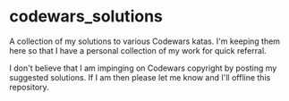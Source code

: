 # codewars_solutions
A collection of my solutions to various Codewars katas. I'm keeping them here so that I have a personal collection of my work 
for quick referral.

I don't believe that I am impinging on Codewars copyright by posting my suggested solutions. If I am then please let me know 
and I'll offline this repository.
